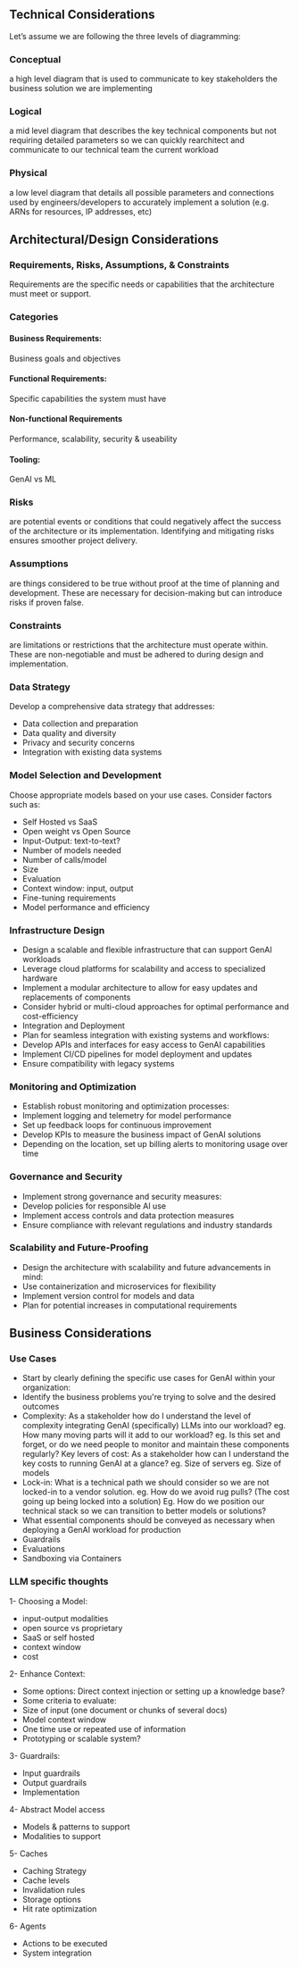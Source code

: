 ## Technical Considerations

Let’s assume we are following the three levels of diagramming:

### Conceptual

a high level diagram that is used to communicate to key stakeholders the business solution we are implementing

### Logical

a mid level diagram that describes the key technical components but not requiring detailed parameters so we can quickly rearchitect and communicate to our technical team the current workload

### Physical

a low level diagram that details all possible parameters and connections used by engineers/developers to accurately implement a solution (e.g. ARNs for resources, IP addresses, etc)

## Architectural/Design Considerations

### Requirements, Risks, Assumptions, & Constraints

Requirements are the specific needs or capabilities that the architecture must meet or support.

### Categories

#### Business Requirements: 

Business goals and objectives

#### Functional Requirements: 

Specific capabilities the system must have

#### Non-functional Requirements

Performance, scalability, security & useability

#### Tooling: 

GenAI vs ML

### Risks 
are potential events or conditions that could negatively affect the success of the architecture or its implementation. Identifying and mitigating risks ensures smoother project delivery.

### Assumptions 

are things considered to be true without proof at the time of planning and development. These are necessary for decision-making but can introduce risks if proven false.

### Constraints 

are limitations or restrictions that the architecture must operate within. These are non-negotiable and must be adhered to during design and implementation.

### Data Strategy

Develop a comprehensive data strategy that addresses:

- Data collection and preparation
- Data quality and diversity
- Privacy and security concerns
- Integration with existing data systems

### Model Selection and Development

Choose appropriate models based on your use cases. Consider factors such as:

- Self Hosted vs SaaS
- Open weight vs Open Source
- Input-Output: text-to-text?
- Number of models needed
- Number of calls/model
- Size
- Evaluation
- Context window: input, output
- Fine-tuning requirements
- Model performance and efficiency

### Infrastructure Design

- Design a scalable and flexible infrastructure that can support GenAI workloads
- Leverage cloud platforms for scalability and access to specialized hardware
- Implement a modular architecture to allow for easy updates and replacements of components
- Consider hybrid or multi-cloud approaches for optimal performance and cost-efficiency
- Integration and Deployment
- Plan for seamless integration with existing systems and workflows:
- Develop APIs and interfaces for easy access to GenAI capabilities
- Implement CI/CD pipelines for model deployment and updates
- Ensure compatibility with legacy systems

### Monitoring and Optimization

- Establish robust monitoring and optimization processes:
- Implement logging and telemetry for model performance
- Set up feedback loops for continuous improvement
- Develop KPIs to measure the business impact of GenAI solutions
- Depending on the location, set up billing alerts to monitoring usage over time

### Governance and Security

- Implement strong governance and security measures:
- Develop policies for responsible AI use
- Implement access controls and data protection measures
- Ensure compliance with relevant regulations and industry standards

### Scalability and Future-Proofing

- Design the architecture with scalability and future advancements in mind:
- Use containerization and microservices for flexibility
- Implement version control for models and data
- Plan for potential increases in computational requirements

## Business Considerations

### Use Cases

- Start by clearly defining the specific use cases for GenAI within your organization:
- Identify the business problems you're trying to solve and the desired outcomes
- Complexity: As a stakeholder how do I understand the level of complexity integrating GenAI (specifically) LLMs into our workload?
eg. How many moving parts will it add to our workload?
eg. Is this set and forget, or do we need people to monitor and maintain these components regularly?
Key levers of cost: As a stakeholder how can I understand the key costs to running GenAI at a glance?
eg. Size of servers
eg. Size of models
- Lock-in: What is a technical path we should consider so we are not locked-in to a vendor solution.
eg. How do we avoid rug pulls? (The cost going up being locked into a solution)
Eg. How do we position our technical stack so we can transition to better models or solutions?
- What essential components should be conveyed as necessary when deploying a GenAI workload for production
- Guardrails
- Evaluations
- Sandboxing via Containers

### LLM specific thoughts

1- Choosing a Model:
- input-output modalities
- open source vs proprietary
- SaaS or self hosted
- context window
- cost

2- Enhance Context:
- Some options: Direct context injection or setting up a knowledge base?
- Some criteria to evaluate:
- Size of input (one document or chunks of several docs)
- Model context window
- One time use or repeated use of information
- Prototyping or scalable system?

3- Guardrails:
- Input guardrails
- Output guardrails
- Implementation

4- Abstract Model access
- Models & patterns to support
- Modalities to support

5- Caches
- Caching Strategy
- Cache levels
- Invalidation rules
- Storage options
- Hit rate optimization

6- Agents
- Actions to be executed
- System integration
